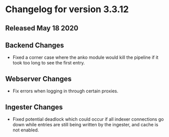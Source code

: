 # Changelog for version 3.3.12

## Released May 18 2020

## Backend Changes
* Fixed a corner case where the anko module would kill the pipeline if it took too long to see the first entry.

## Webserver Changes
* Fix errors when logging in through certain proxies.

## Ingester Changes
* Fixed potential deadlock which could occur if all indexer connections go down while entries are still being written by the ingester, and cache is not enabled.
